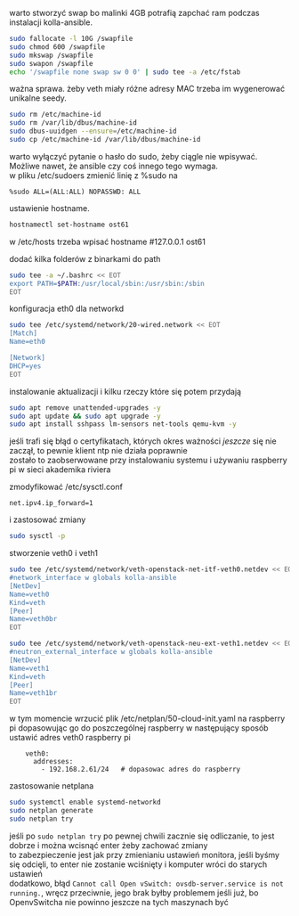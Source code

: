 
warto stworzyć swap bo malinki 4GB potrafią zapchać ram podczas instalacji kolla-ansible.  
```bash
sudo fallocate -l 10G /swapfile
sudo chmod 600 /swapfile
sudo mkswap /swapfile
sudo swapon /swapfile
echo '/swapfile none swap sw 0 0' | sudo tee -a /etc/fstab
```

ważna sprawa. żeby veth miały różne adresy MAC trzeba im wygenerować unikalne seedy.  
```bash
sudo rm /etc/machine-id
sudo rm /var/lib/dbus/machine-id
sudo dbus-uuidgen --ensure=/etc/machine-id
sudo cp /etc/machine-id /var/lib/dbus/machine-id
```

warto wyłączyć pytanie o hasło do sudo, żeby ciągle nie wpisywać. Możliwe nawet, że ansible czy coś innego tego wymaga.  
w pliku /etc/sudoers zmienić linię z %sudo na  
```
%sudo ALL=(ALL:ALL) NOPASSWD: ALL
```

ustawienie hostname.
```bash
hostnamectl set-hostname ost61
```
w /etc/hosts trzeba wpisać hostname
#127.0.0.1	ost61

dodać kilka folderów z binarkami do path
```bash
sudo tee -a ~/.bashrc << EOT
export PATH=$PATH:/usr/local/sbin:/usr/sbin:/sbin
EOT
```

konfiguracja eth0 dla networkd
```bash
sudo tee /etc/systemd/network/20-wired.network << EOT
[Match]
Name=eth0

[Network]
DHCP=yes
EOT
```

instalowanie aktualizacji i kilku rzeczy które się potem przydają
```bash
sudo apt remove unattended-upgrades -y
sudo apt update && sudo apt upgrade -y
sudo apt install sshpass lm-sensors net-tools qemu-kvm -y
```
jeśli trafi się błąd o certyfikatach, których okres ważności *jeszcze* się nie zaczął, to pewnie klient ntp nie działa poprawnie  
zostało to zaobserwowane przy instalowaniu systemu i używaniu raspberry pi w sieci akademika riviera

zmodyfikować /etc/sysctl.conf
```
net.ipv4.ip_forward=1
```
i zastosować zmiany
```bash
sudo sysctl -p
```

stworzenie veth0 i veth1
```bash 
sudo tee /etc/systemd/network/veth-openstack-net-itf-veth0.netdev << EOT
#network_interface w globals kolla-ansible
[NetDev]
Name=veth0
Kind=veth
[Peer]
Name=veth0br
EOT
```
```bash
sudo tee /etc/systemd/network/veth-openstack-neu-ext-veth1.netdev << EOT
#neutron_external_interface w globals kolla-ansible
[NetDev]
Name=veth1
Kind=veth
[Peer]
Name=veth1br
EOT
```

w tym momencie wrzucić plik /etc/netplan/50-cloud-init.yaml na raspberry pi dopasowując go do poszczególnej raspberry w następujący sposób
ustawić adres veth0 raspberry pi
```
    veth0:
      addresses:
        - 192.168.2.61/24   # dopasowac adres do raspberry
```

zastosowanie netplana
```bash
sudo systemctl enable systemd-networkd
sudo netplan generate
sudo netplan try
```
jeśli po `sudo netplan try` po pewnej chwili zacznie się odliczanie, to jest dobrze i można wcisnąć enter żeby zachować zmiany  
to zabezpieczenie jest jak przy zmienianiu ustawień monitora, jeśli byśmy się odcięli, to enter nie zostanie wciśnięty i komputer wróci do starych ustawień  
dodatkowo, błąd `Cannot call Open vSwitch: ovsdb-server.service is not running.`, wręcz przeciwnie, jego brak byłby problemem jeśli już, bo OpenvSwitcha nie powinno jeszcze na tych maszynach być  
